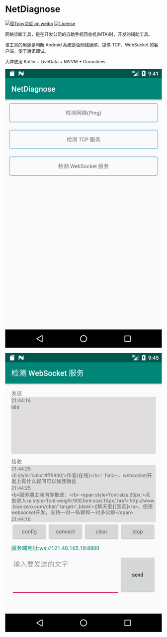 # NetDiagnose

[![@Tony沈哲 on weibo](https://img.shields.io/badge/weibo-%40Tony%E6%B2%88%E5%93%B2-blue.svg)](http://www.weibo.com/fengzhizi715)
[![License](https://img.shields.io/badge/license-Apache%202-lightgrey.svg)](https://www.apache.org/licenses/LICENSE-2.0.html)

网络诊断工具，是在开发公司的自助手机回收机(MTA)时，开发的辅助工具。

该工具的用途是判断 Android 系统是否网络通顺、提供 TCP、WebSocket 的客户端，便于通讯调试。

大体使用 Kotlin + LiveData + MVVM + Coroutines 

![](images/1.png)

![](images/2.png)
